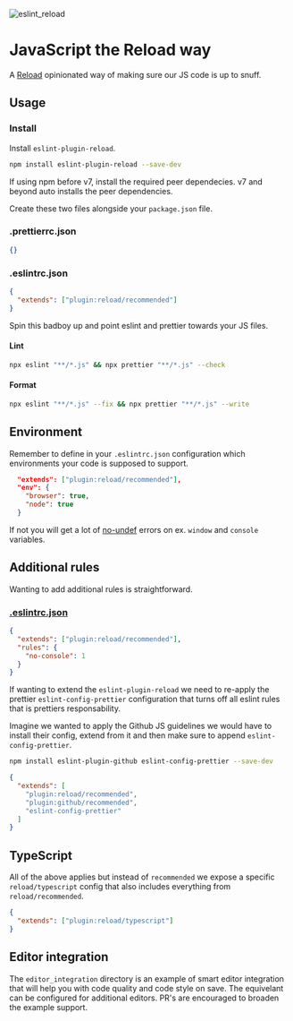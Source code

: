 ![eslint_reload](https://figmage.com/images/d1DoKVVzCQRk3FKp12IT7.png)

# JavaScript the Reload way

A [Reload](https://reload.dk/) opinionated way of making sure our JS code is up to snuff.

## Usage

### Install

Install `eslint-plugin-reload`.

```sh
npm install eslint-plugin-reload --save-dev
```

If using npm before v7, install the required peer dependecies. v7 and beyond auto
installs the peer dependencies.

Create these two files alongside your `package.json` file.

### .prettierrc.json

```json
{}
```

### .eslintrc.json

```json
{
  "extends": ["plugin:reload/recommended"]
}
```

Spin this badboy up and point eslint and prettier towards your JS files.

#### Lint

```sh
npx eslint "**/*.js" && npx prettier "**/*.js" --check
```

#### Format

```sh
npx eslint "**/*.js" --fix && npx prettier "**/*.js" --write
```

## Environment

Remember to define in your `.eslintrc.json` configuration which environments
your code is supposed to support.

```json
  "extends": ["plugin:reload/recommended"],
  "env": {
    "browser": true,
    "node": true
  }
```

If not you will get a lot of [no-undef](https://eslint.org/docs/rules/no-undef)
errors on ex. `window` and `console` variables.

## Additional rules

Wanting to add additional rules is straightforward.

### [.eslintrc.json](https://eslint.org/docs/rules/)

```json
{
  "extends": ["plugin:reload/recommended"],
  "rules": {
    "no-console": 1
  }
}
```

If wanting to extend the `eslint-plugin-reload` we need to re-apply
the prettier `eslint-config-prettier` configuration that turns off all
eslint rules that is prettiers responsability.

Imagine we wanted to apply the Github JS guidelines we would have to install
their config, extend from it and then make sure to append `eslint-config-prettier`.

```sh
npm install eslint-plugin-github eslint-config-prettier --save-dev
```

```json
{
  "extends": [
    "plugin:reload/recommended",
    "plugin:github/recommended",
    "eslint-config-prettier"
  ]
}
```

## TypeScript

All of the above applies but instead of `recommended` we expose a specific
`reload/typescript` config that also includes everything from `reload/recommended`.

```json
{
  "extends": ["plugin:reload/typescript"]
}
```

## Editor integration

The `editor_integration` directory is an example of smart editor integration
that will help you with code quality and code style on save.
The equivelant can be configured for additional editors.
PR's are encouraged to broaden the example support.
